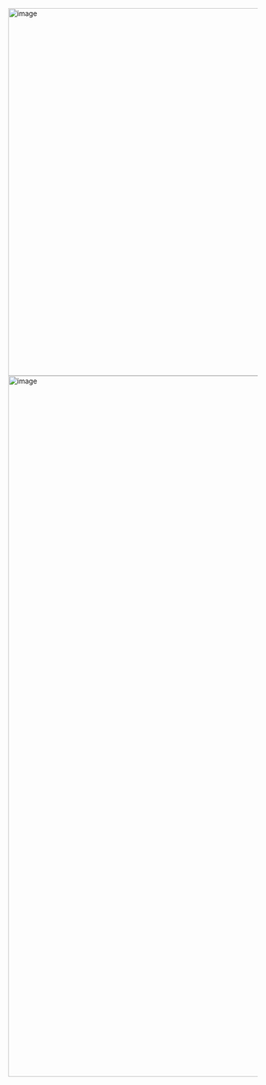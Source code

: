 
<img width="1659" height="741" alt="image" src="https://github.com/user-attachments/assets/473480e6-99aa-4c71-8723-b5530f752f94" />

<img width="2000" height="1413" alt="image" src="https://github.com/user-attachments/assets/7b6156df-267c-45e8-bd0a-4eabcf96dc3b" />

